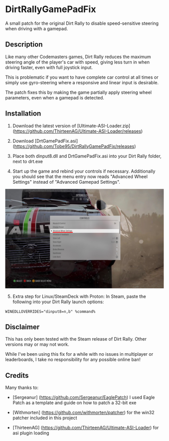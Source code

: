 # DirtRallyGamePadFix
A small patch for the original Dirt Rally to disable speed-sensitive steering when driving with a gamepad.

## Description

Like many other Codemasters games, Dirt Rally reduces the maximum steering angle of the player's car with speed, giving less turn in when driving faster, even with full joystick input.

This is problematic if you want to have complete car control at all times or simply use gyro-steering where a responsive and linear input is desirable.

The patch fixes this by making the game partially apply steering wheel parameters, even when a gamepad is detected.

## Installation

1. Download the latest version of [Ultimate-ASI-Loader.zip] (https://github.com/ThirteenAG/Ultimate-ASI-Loader/releases)

2. Download [DrtGamePadFix.asi] (https://github.com/Tobe95/DirtRallyGamePadFix/releases)

3. Place both dinput8.dll and DrtGamePadFix.asi into your Dirt Rally folder, next to drt.exe

4. Start up the game and rebind your controls if necessary. Additionally you should see that the menu entry now reads "Advanced Wheel Settings" instead of "Advanced Gamepad Settings".

<img src="/assets/wheel_settings.png" alt="wheel_settings">

5. Extra step for Linux/SteamDeck with Proton: In Steam, paste the following into your Dirt Rally launch options:
```
WINEDLLOVERRIDES="dinput8=n,b" %command%
```

## Disclaimer

This has only been tested with the Steam release of Dirt Rally. Other versions may or may not work.

While I've been using this fix for a while with no issues in multiplayer or leaderboards, I take no responsibility for any possible online ban!

## Credits

Many thanks to:

- [Sergeanur] (https://github.com/Sergeanur/EaglePatch) I used Eagle Patch as a template and guide on how to patch a 32-bit exe

- [Withmorten] (https://github.com/withmorten/patcher) for the win32 patcher included in this project

- [ThirteenAG] (https://github.com/ThirteenAG/Ultimate-ASI-Loader) for asi plugin loading
